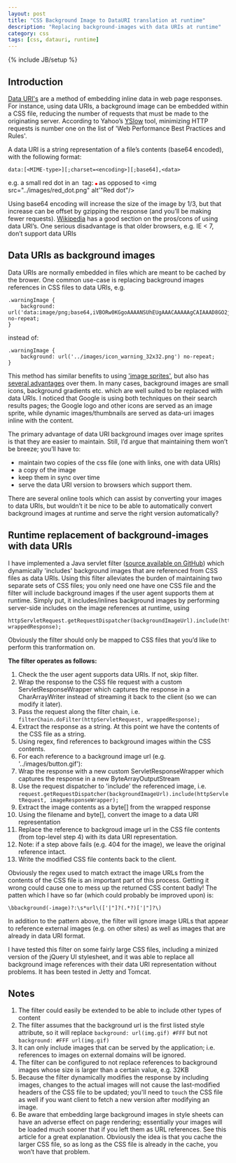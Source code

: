 ```yaml
---
layout: post
title: "CSS Background Image to DataURI translation at runtime"
description: "Replacing background-images with data URIs at runtime"
category: css
tags: [css, datauri, runtime]
---
```

{% include JB/setup %}

## Introduction
[Data URI's](http://en.wikipedia.org/wiki/Data_URI_scheme) are a method of embedding inline data in web page responses.
For instance, using data URIs, a background image can be embedded within a
CSS file, reducing the number of requests that must be made to the originating server.
According to Yahoo’s [YSlow](http://developer.yahoo.com/yslow/) tool, minimizing HTTP requests is number one on the list of
'Web Performance Best Practices and Rules'.

A data URI is a string representation of a file’s contents (base64 encoded), with the following format:

    data:[<MIME-type>][;charset=<encoding>][;base64],<data>

e.g. a small red dot in an <img> tag:
    <img src="data:image/png;base64,iVBORw0KGgoAAAANSUhEUgAAAAUA
    AAAFCAYAAACNbyblAAAAHElEQVQI12P4//8/w38GIAXDIBKE0DHxgljNBAAO
    9TXL0Y4OHwAAAABJRU5ErkJggg==" alt="Red dot"/>
as opposed to
    <img src="../images/red_dot.png" alt'"Red dot"/>

Using base64 encoding will increase the size of the image by 1/3, but that increase can be offset by
gzipping the response (and you’ll be making fewer requests). [Wikipedia](http://en.wikipedia.org/wiki/Data_URI_scheme)
has a good section on the pros/cons
of using data URI’s. One serious disadvantage is that older browsers, e.g. IE < 7, don’t support data URIs

## Data URIs as background images
Data URIs are normally embedded in files which are meant to be cached by the brower. One common use-case
is replacing background images references in CSS files to data URIs, e.g.

    .warningImage {
        background: url('data:image/png;base64,iVBORw0KGgoAAAANSUhEUgAAACAAAAAgCAIAAAD8GO2jAAAACXBIWXMAAC4jAA...=') no-repeat;
    }
instead of:

    .warningImage {
        background: url('../images/icon_warning_32x32.png') no-repeat;
    }

This method has similar benefits to using ['image sprites'](http://www.alistapart.com/articles/sprites),
but also has [several advantages](http://www.nczonline.net/blog/2010/07/06/data-uris-make-css-sprites-obsolete/) over them.
In many cases, background images are small icons, background gradients etc. which are well suited
to be replaced with data URIs. I noticed that Google is using both techniques on their search results
pages; the Google logo and other icons are served as an image sprite, while dynamic images/thumbnails
are served as data-uri images inline with the content.

The primary advantage of data URI background images over image sprites is that they are easier to maintain.
Still, I’d argue that maintaining them won’t be breeze; you’ll have to:

+ maintain two copies of the css file (one with links, one with data URIs)
+ a copy of the image
+ keep them in sync over time
+ serve the data URI version to browsers which support them.

There are several online tools which can assist by converting your images to data URIs,
but wouldn’t it be nice to be able to automatically convert background images at runtime and
serve the right version automatically?

## Runtime replacement of background-images with data URIs
I have implemented a Java servlet filter
([source available on GitHub](https://github.com/barrypitman/CSS-data-URI-substitution-filter))
which dynamically 'includes' background images that are referenced from CSS files as data URIs.
Using this filter alleviates the burden of maintaining two separate sets of CSS files; you only
need one have one CSS file and the filter will include background images if the user agent supports
them at runtime. Simply put, it includes/inlines background images by performing server-side includes
on the image references at runtime, using

    httpServletRequest.getRequestDispatcher(backgroundImageUrl).include(httpServletRequest, wrappedResponse);

Obviously the filter should only be mapped to CSS files that you’d like to perform this tranformation on.

**The filter operates as follows:**

1. Check the the user agent supports data URIs. If not, skip filter.
2. Wrap the response to the CSS file request with a custom ServletResponseWrapper which captures the response in a
CharArrayWriter instead of streaming it back to the client (so we can modify it later).
3. Pass the request along the filter chain, i.e. `filterChain.doFilter(httpServletRequest, wrappedResponse);`
4. Extract the response as a string. At this point we have the contents of the CSS file as a string.
5. Using regex, find references to background images within the CSS contents.
6. For each reference to a background image url (e.g. '../images/button.gif'):
  1. Wrap the response with a new custom ServletResponseWrapper which captures the response in a new ByteArrayOutputStream
  2. Use the request dispatcher to 'include' the referenced image, i.e.
    `request.getRequestDispatcher(backgroundImageUrl).include(httpServletRequest, imageResponseWrapper);`
  3. Extract the image contents as a byte[] from the wrapped response
  4. Using the filename and byte[], convert the image to a data URI representation
  5. Replace the reference to backgroud image url in the CSS file contents (from top-level step 4) with its data URI
  representation.
  6. Note: if a step above fails (e.g. 404 for the image), we leave the original reference intact.
7. Write the modified CSS file contents back to the client.

Obviously the regex used to match extract the image URLs from the contents of the CSS file is an
important part of this process. Getting it wrong could cause one to mess up the returned CSS
content badly! The patten which I have so far (which could probably be improved upon) is:

    \bbackground(-image)?:\s*url\(['|"]?(.*?)['|"]?\)

In addition to the pattern above, the filter will ignore image URLs that appear to reference
external images (e.g. on other sites) as well as images that are already in data URI format.

I have tested this filter on some fairly large CSS files, including a  minized version of the
jQuery UI stylesheet, and it was able to replace all background image references with their data
URI representation without problems. It has been tested in Jetty and Tomcat.

## Notes
1. The filter could easily be extended to be able to include other types of content
2. The filter assumes that the background url is the first listed style attribute,
so it will replace `background: url(img.gif) #FFF` but not `background: #FFF url(img.gif)`
3. It can only include images that can be served by the application; i.e. references to images on external
domains will be ignored.
4. The filter can be configured to not replace references to background images whose size is larger than a
certain value, e.g. 32KB
5. Because the filter dynamically modifies the response by including images, changes to the actual images
will not cause the last-modified headers of the CSS file to be updated; you'll need to `touch` the CSS file as
well if you want client to fetch a new version after modifying an image.
6. Be aware that embedding large background images in style sheets can have an adverse effect on page
rendering; essentially your images will be loaded much sooner that if you left them as URL references.
See this article for a great explanation. Obviously the idea is that you cache the larger CSS file,
so as long as the CSS file is already in the cache, you won’t have that problem.
